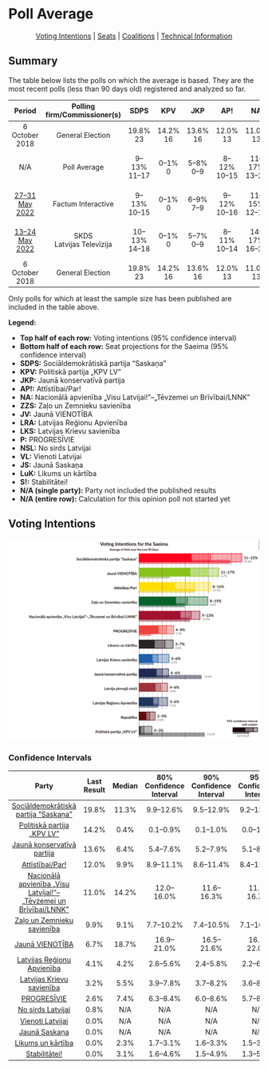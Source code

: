 # Poll Average

<p align="center"><a href="#voting-intentions">Voting Intentions</a> | <a href="#seats">Seats</a> | <a href="#coalitions">Coalitions</a> | <a href="#technical-information">Technical Information</a></p>

## Summary

The table below lists the polls on which the average is based. They are the most recent polls (less than 90 days old) registered and analyzed so far.

| Period     | Polling firm/Commissioner(s) | SDPS | KPV | JKP | AP! | NA | ZZS | JV | LRA | LKS | P | NSL | VL | JS | LuK | S! |
|:----------:|:----------------------------:|:--:|:--:|:--:|:--:|:--:|:--:|:--:|:--:|:--:|:--:|:--:|:--:|:--:|:--:|:--:|
| 6 October 2018 | General Election | 19.8% <br> 23 | 14.2% <br> 16 | 13.6% <br> 16 | 12.0% <br> 13 | 11.0% <br> 13 | 9.9% <br> 11 | 6.7% <br> 8 | 4.1% <br> 0 | 3.2% <br> 0 | 2.6% <br> 0 | 0.8% <br> 0 | 0.0% <br> 0 | 0.0% <br> 0 | 0.0% <br> 0 | 0.0% <br> 0 |
| N/A | Poll Average | 9–13% <br> 11–17 | 0–1% <br> 0 | 5–8% <br> 0–9 | 8–12% <br> 10–15 | 11–17% <br> 13–22 | 7–11% <br> 7–13 | 16–22% <br> 19–26 | 2–6% <br> 0–7 | 4–8% <br> 0–10 | 6–9% <br> 7–12 | N/A <br> N/A | N/A <br> N/A | N/A <br> N/A | 2–4% <br> 0 | 1–5% <br> 0 |
| [27–31 May 2022](2022-05-31-FactumInteractive.html) | Factum Interactive | 9–13% <br> 10–15 | 0–1% <br> 0 | 6–9% <br> 7–9 | 9–12% <br> 10–16 | 11–15% <br> 12–17 | 7–10% <br> 7–11 | 18–22% <br> 19–26 | 2–4% <br> 0 | 6–9% <br> 8–10 | 6–9% <br> 6–9 | N/A <br> N/A | N/A <br> N/A | N/A <br> N/A | 2–4% <br> 0 | 1–3% <br> 0 |
| [13–24 May 2022](2022-05-24-SKDS.html) | SKDS <br> Latvijas Televīzija | 10–13% <br> 14–18 | 0–1% <br> 0 | 5–7% <br> 0–9 | 8–11% <br> 10–14 | 14–17% <br> 16–24 | 8–11% <br> 11–14 | 16–19% <br> 19–25 | 4–6% <br> 0–7 | 3–5% <br> 0–8 | 7–9% <br> 8–12 | N/A <br> N/A | N/A <br> N/A | N/A <br> N/A | 1–3% <br> 0 | 3–5% <br> 0 |
| 6 October 2018 | General Election | 19.8% <br> 23 | 14.2% <br> 16 | 13.6% <br> 16 | 12.0% <br> 13 | 11.0% <br> 13 | 9.9% <br> 11 | 6.7% <br> 8 | 4.1% <br> 0 | 3.2% <br> 0 | 2.6% <br> 0 | 0.8% <br> 0 | 0.0% <br> 0 | 0.0% <br> 0 | 0.0% <br> 0 | 0.0% <br> 0 |

Only polls for which at least the sample size has been published are included in the table above.

**Legend:**
+ **Top half of each row:** Voting intentions (95% confidence interval)
+ **Bottom half of each row:** Seat projections for the Saeima (95% confidence interval)
+ **SDPS:** Sociāldemokrātiskā partija “Saskaņa”
+ **KPV:** Politiskā partija „KPV LV”
+ **JKP:** Jaunā konservatīvā partija
+ **AP!:** Attīstībai/Par!
+ **NA:** Nacionālā apvienība „Visu Latvijai!”–„Tēvzemei un Brīvībai/LNNK”
+ **ZZS:** Zaļo un Zemnieku savienība
+ **JV:** Jaunā VIENOTĪBA
+ **LRA:** Latvijas Reģionu Apvienība
+ **LKS:** Latvijas Krievu savienība
+ **P:** PROGRESĪVIE
+ **NSL:** No sirds Latvijai
+ **VL:** Vienoti Latvijai
+ **JS:** Jaunā Saskaņa
+ **LuK:** Likums un kārtība
+ **S!:** Stabilitātei!
+ **N/A (single party):** Party not included the published results
+ **N/A (entire row):** Calculation for this opinion poll not started yet

## Voting Intentions

![Graph with voting intentions not yet produced](average.png "Voting Intentions")

### Confidence Intervals

| Party | Last Result | Median | 80% Confidence Interval | 90% Confidence Interval | 95% Confidence Interval | 99% Confidence Interval |
|:-----:|:-----------:|:------:|:-----------------------:|:-----------------------:|:-----------------------:|:-----------------------:|
| <a href="#sociāldemokrātiskā-partija-“saskaņa”">Sociāldemokrātiskā partija “Saskaņa”</a> | 19.8% | 11.3% | 9.9–12.6% |9.5–12.9% | 9.2–13.1% | 8.6–13.7% |
| <a href="#politiskā-partija-„kpv-lv”">Politiskā partija „KPV LV”</a> | 14.2% | 0.4% | 0.1–0.9% |0.1–1.0% | 0.0–1.1% | 0.0–1.3% |
| <a href="#jaunā-konservatīvā-partija">Jaunā konservatīvā partija</a> | 13.6% | 6.4% | 5.4–7.6% |5.2–7.9% | 5.1–8.2% | 4.7–8.8% |
| <a href="#attīstībai/par!">Attīstībai/Par!</a> | 12.0% | 9.9% | 8.9–11.1% |8.6–11.4% | 8.4–11.8% | 8.0–12.4% |
| <a href="#nacionālā-apvienība-„visu-latvijai!”–„tēvzemei-un-brīvībai/lnnk”">Nacionālā apvienība „Visu Latvijai!”–„Tēvzemei un Brīvībai/LNNK”</a> | 11.0% | 14.2% | 12.0–16.0% |11.6–16.3% | 11.3–16.7% | 10.7–17.3% |
| <a href="#zaļo-un-zemnieku-savienība">Zaļo un Zemnieku savienība</a> | 9.9% | 9.1% | 7.7–10.2% |7.4–10.5% | 7.1–10.8% | 6.6–11.3% |
| <a href="#jaunā-vienotība">Jaunā VIENOTĪBA</a> | 6.7% | 18.7% | 16.9–21.0% |16.5–21.6% | 16.2–22.0% | 15.6–22.9% |
| <a href="#latvijas-reģionu-apvienība">Latvijas Reģionu Apvienība</a> | 4.1% | 4.2% | 2.6–5.6% |2.4–5.8% | 2.2–6.1% | 2.0–6.5% |
| <a href="#latvijas-krievu-savienība">Latvijas Krievu savienība</a> | 3.2% | 5.5% | 3.9–7.8% |3.7–8.2% | 3.6–8.5% | 3.3–9.1% |
| <a href="#progresīvie">PROGRESĪVIE</a> | 2.6% | 7.4% | 6.3–8.4% |6.0–8.6% | 5.7–8.9% | 5.3–9.3% |
| <a href="#no-sirds-latvijai">No sirds Latvijai</a> | 0.8% | N/A | N/A |N/A | N/A | N/A |
| <a href="#vienoti-latvijai">Vienoti Latvijai</a> | 0.0% | N/A | N/A |N/A | N/A | N/A |
| <a href="#jaunā-saskaņa">Jaunā Saskaņa</a> | 0.0% | N/A | N/A |N/A | N/A | N/A |
| <a href="#likums-un-kārtība">Likums un kārtība</a> | 0.0% | 2.3% | 1.7–3.1% |1.6–3.3% | 1.5–3.5% | 1.3–3.9% |
| <a href="#stabilitātei!">Stabilitātei!</a> | 0.0% | 3.1% | 1.6–4.6% |1.5–4.9% | 1.3–5.0% | 1.1–5.4% |

